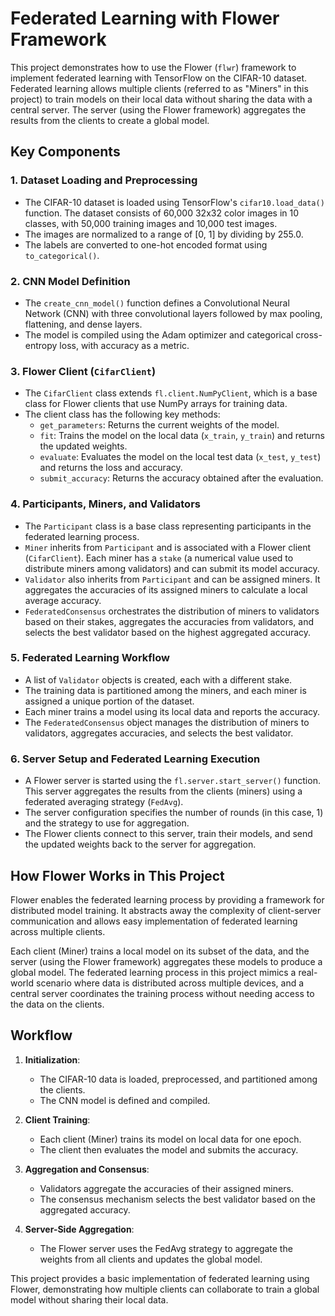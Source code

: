 # Federated Learning with Flower Framework

This project demonstrates how to use the Flower (`flwr`) framework to implement federated learning with TensorFlow on the CIFAR-10 dataset. Federated learning allows multiple clients (referred to as "Miners" in this project) to train models on their local data without sharing the data with a central server. The server (using the Flower framework) aggregates the results from the clients to create a global model.

## Key Components

### 1. Dataset Loading and Preprocessing
- The CIFAR-10 dataset is loaded using TensorFlow's `cifar10.load_data()` function. The dataset consists of 60,000 32x32 color images in 10 classes, with 50,000 training images and 10,000 test images.
- The images are normalized to a range of [0, 1] by dividing by 255.0.
- The labels are converted to one-hot encoded format using `to_categorical()`.

### 2. CNN Model Definition
- The `create_cnn_model()` function defines a Convolutional Neural Network (CNN) with three convolutional layers followed by max pooling, flattening, and dense layers.
- The model is compiled using the Adam optimizer and categorical cross-entropy loss, with accuracy as a metric.

### 3. Flower Client (`CifarClient`)
- The `CifarClient` class extends `fl.client.NumPyClient`, which is a base class for Flower clients that use NumPy arrays for training data.
- The client class has the following key methods:
  - `get_parameters`: Returns the current weights of the model.
  - `fit`: Trains the model on the local data (`x_train`, `y_train`) and returns the updated weights.
  - `evaluate`: Evaluates the model on the local test data (`x_test`, `y_test`) and returns the loss and accuracy.
  - `submit_accuracy`: Returns the accuracy obtained after the evaluation.

### 4. Participants, Miners, and Validators
- The `Participant` class is a base class representing participants in the federated learning process.
- `Miner` inherits from `Participant` and is associated with a Flower client (`CifarClient`). Each miner has a `stake` (a numerical value used to distribute miners among validators) and can submit its model accuracy.
- `Validator` also inherits from `Participant` and can be assigned miners. It aggregates the accuracies of its assigned miners to calculate a local average accuracy.
- `FederatedConsensus` orchestrates the distribution of miners to validators based on their stakes, aggregates the accuracies from validators, and selects the best validator based on the highest aggregated accuracy.

### 5. Federated Learning Workflow
- A list of `Validator` objects is created, each with a different stake.
- The training data is partitioned among the miners, and each miner is assigned a unique portion of the dataset.
- Each miner trains a model using its local data and reports the accuracy.
- The `FederatedConsensus` object manages the distribution of miners to validators, aggregates accuracies, and selects the best validator.

### 6. Server Setup and Federated Learning Execution
- A Flower server is started using the `fl.server.start_server()` function. This server aggregates the results from the clients (miners) using a federated averaging strategy (`FedAvg`).
- The server configuration specifies the number of rounds (in this case, 1) and the strategy to use for aggregation.
- The Flower clients connect to this server, train their models, and send the updated weights back to the server for aggregation.

## How Flower Works in This Project

Flower enables the federated learning process by providing a framework for distributed model training. It abstracts away the complexity of client-server communication and allows easy implementation of federated learning across multiple clients.

Each client (Miner) trains a local model on its subset of the data, and the server (using the Flower framework) aggregates these models to produce a global model. The federated learning process in this project mimics a real-world scenario where data is distributed across multiple devices, and a central server coordinates the training process without needing access to the data on the clients.

## Workflow

1. **Initialization**:
   - The CIFAR-10 data is loaded, preprocessed, and partitioned among the clients.
   - The CNN model is defined and compiled.

2. **Client Training**:
   - Each client (Miner) trains its model on local data for one epoch.
   - The client then evaluates the model and submits the accuracy.

3. **Aggregation and Consensus**:
   - Validators aggregate the accuracies of their assigned miners.
   - The consensus mechanism selects the best validator based on the aggregated accuracy.

4. **Server-Side Aggregation**:
   - The Flower server uses the FedAvg strategy to aggregate the weights from all clients and updates the global model.

This project provides a basic implementation of federated learning using Flower, demonstrating how multiple clients can collaborate to train a global model without sharing their local data.
